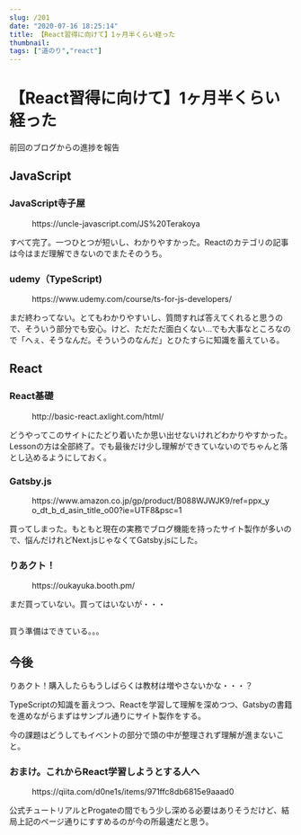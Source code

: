 ```yaml
---
slug: /201
date: "2020-07-16 18:25:14"
title: 【React習得に向けて】1ヶ月半くらい経った
thumbnail: 
tags: ["道のり","react"]
---
```

# 【React習得に向けて】1ヶ月半くらい経った
<!-- wp:paragraph -->
<p>前回のブログからの進捗を報告</p>
<!-- /wp:paragraph -->

<!-- wp:paragraph -->
<p></p>
<!-- /wp:paragraph -->

<!-- wp:heading -->
<h2>JavaScript</h2>
<!-- /wp:heading -->

<!-- wp:heading {"level":3} -->
<h3>JavaScript寺子屋</h3>
<!-- /wp:heading -->

<!-- wp:embed {"url":"https://uncle-javascript.com/JS%20Terakoya"} -->
<figure class="wp-block-embed"><div class="wp-block-embed__wrapper">
https://uncle-javascript.com/JS%20Terakoya
</div></figure>
<!-- /wp:embed -->

<!-- wp:paragraph -->
<p>すべて完了。一つひとつが短いし、わかりやすかった。Reactのカテゴリの記事は今はまだ理解できないのでまたそのうち。</p>
<!-- /wp:paragraph -->

<!-- wp:paragraph -->
<p></p>
<!-- /wp:paragraph -->

<!-- wp:heading {"level":3} -->
<h3>udemy（TypeScript)</h3>
<!-- /wp:heading -->

<!-- wp:embed {"url":"https://www.udemy.com/course/ts-for-js-developers/"} -->
<figure class="wp-block-embed"><div class="wp-block-embed__wrapper">
https://www.udemy.com/course/ts-for-js-developers/
</div></figure>
<!-- /wp:embed -->

<!-- wp:paragraph -->
<p>まだ終わってない。とてもわかりやすいし、質問すれば答えてくれると思うので、そういう部分でも安心。けど、ただただ面白くない…でも大事なところなので「へぇ、そうなんだ。そういうのなんだ」とひたすらに知識を蓄えている。</p>
<!-- /wp:paragraph -->

<!-- wp:paragraph -->
<p></p>
<!-- /wp:paragraph -->

<!-- wp:heading -->
<h2>React</h2>
<!-- /wp:heading -->

<!-- wp:heading {"level":3} -->
<h3>React基礎</h3>
<!-- /wp:heading -->

<!-- wp:embed {"url":"http://basic-react.axlight.com/html/"} -->
<figure class="wp-block-embed"><div class="wp-block-embed__wrapper">
http://basic-react.axlight.com/html/
</div></figure>
<!-- /wp:embed -->

<!-- wp:paragraph -->
<p>どうやってこのサイトにたどり着いたか思い出せないけれどわかりやすかった。Lessonの方は全部終了。でも最後だけ少し理解ができていないのでちゃんと落とし込めるようにしておく。</p>
<!-- /wp:paragraph -->

<!-- wp:heading {"level":3} -->
<h3>Gatsby.js</h3>
<!-- /wp:heading -->

<!-- wp:core-embed/amazon-kindle {"url":"https://www.amazon.co.jp/gp/product/B088WJWJK9/ref=ppx_yo_dt_b_d_asin_title_o00?ie=UTF8\u0026psc=1","type":"rich","providerNameSlug":"amazon","className":""} -->
<figure class="wp-block-embed-amazon-kindle wp-block-embed is-type-rich is-provider-amazon"><div class="wp-block-embed__wrapper">
https://www.amazon.co.jp/gp/product/B088WJWJK9/ref=ppx_yo_dt_b_d_asin_title_o00?ie=UTF8&amp;psc=1
</div></figure>
<!-- /wp:core-embed/amazon-kindle -->

<!-- wp:paragraph -->
<p>買ってしまった。もともと現在の実務でブログ機能を持ったサイト製作が多いので、悩んだけれどNext.jsじゃなくてGatsby.jsにした。</p>
<!-- /wp:paragraph -->

<!-- wp:heading {"level":3} -->
<h3>りあクト！</h3>
<!-- /wp:heading -->

<!-- wp:embed {"url":"https://oukayuka.booth.pm/"} -->
<figure class="wp-block-embed"><div class="wp-block-embed__wrapper">
https://oukayuka.booth.pm/
</div></figure>
<!-- /wp:embed -->

<!-- wp:paragraph -->
<p>まだ買っていない。買ってはいないが・・・</p>
<!-- /wp:paragraph -->

<!-- wp:image {"id":202,"sizeSlug":"large"} -->
<figure class="wp-block-image size-large"><img src="https://totolog34.com/wp/wp-content/uploads/2020/07/image.png" alt="" class="wp-image-202"/></figure>
<!-- /wp:image -->

<!-- wp:paragraph -->
<p>買う準備はできている。。。</p>
<!-- /wp:paragraph -->

<!-- wp:paragraph -->
<p></p>
<!-- /wp:paragraph -->

<!-- wp:heading -->
<h2>今後</h2>
<!-- /wp:heading -->

<!-- wp:paragraph -->
<p>りあクト！購入したらもうしばらくは教材は増やさないかな・・・？</p>
<!-- /wp:paragraph -->

<!-- wp:paragraph -->
<p>TypeScriptの知識を蓄えつつ、Reactを学習して理解を深めつつ、Gatsbyの書籍を進めながらまずはサンプル通りにサイト製作をする。</p>
<!-- /wp:paragraph -->

<!-- wp:paragraph -->
<p>今の課題はどうしてもイベントの部分で頭の中が整理されず理解が進まないこと。</p>
<!-- /wp:paragraph -->

<!-- wp:heading {"level":3} -->
<h3>おまけ。これからReact学習しようとする人へ</h3>
<!-- /wp:heading -->

<!-- wp:embed {"url":"https://qiita.com/d0ne1s/items/971ffc8db6815e9aaad0"} -->
<figure class="wp-block-embed"><div class="wp-block-embed__wrapper">
https://qiita.com/d0ne1s/items/971ffc8db6815e9aaad0
</div></figure>
<!-- /wp:embed -->

<!-- wp:paragraph -->
<p>公式チュートリアルとProgateの間でもう少し深める必要はありそうだけど、結局上記のページ通りにすすめるのが今の所最速だと思う。</p>
<!-- /wp:paragraph -->